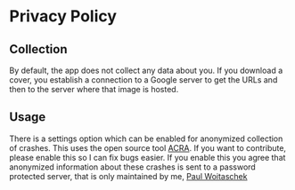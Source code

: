 # Privacy Policy
## Collection
By default, the app does not collect any data about you. If you download a cover, you establish a connection to a Google server to get the URLs and then to the server where that image is hosted.
## Usage
There is a settings option which can be enabled for anonymized collection of crashes. This uses the open source tool [ACRA](https://github.com/ACRA). If you want to contribute, please enable this so I can fix bugs easier.
If you enable this you agree that anonymized information about these crashes is sent to a password protected server, that is only maintained by me, [Paul Woitaschek](http://www.paul-woitaschek.de)
